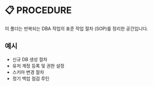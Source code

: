 # 📋 PROCEDURE

이 폴더는 반복되는 DBA 작업의 표준 작업 절차 (SOP)를 정리한 공간입니다.

## 예시
- 신규 DB 생성 절차
- 유저 계정 등록 및 권한 설정
- 스키마 변경 절차
- 정기 백업 점검 루틴
